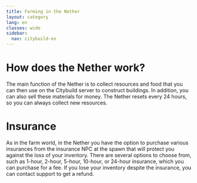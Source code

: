 ```yaml
---
title: Farming in the Nether
layout: category
lang: en
classes: wide
sidebar:
  nav: citybuild-en
---
```


# How does the Nether work?
The main function of the Nether is to collect resources and food that you can then use on the Citybuild server to construct buildings. In addition, you can also sell these materials for money.
The Nether resets every 24 hours, so you can always collect new resources.

# Insurance
As in the farm world, in the Nether you have the option to purchase various insurances from the insurance NPC at the spawn that will protect you against the loss of your inventory. There are several options to choose from, such as 1-hour, 2-hour, 5-hour, 10-hour, or 24-hour insurance, which you can purchase for a fee. If you lose your inventory despite the insurance, you can contact support to get a refund.
